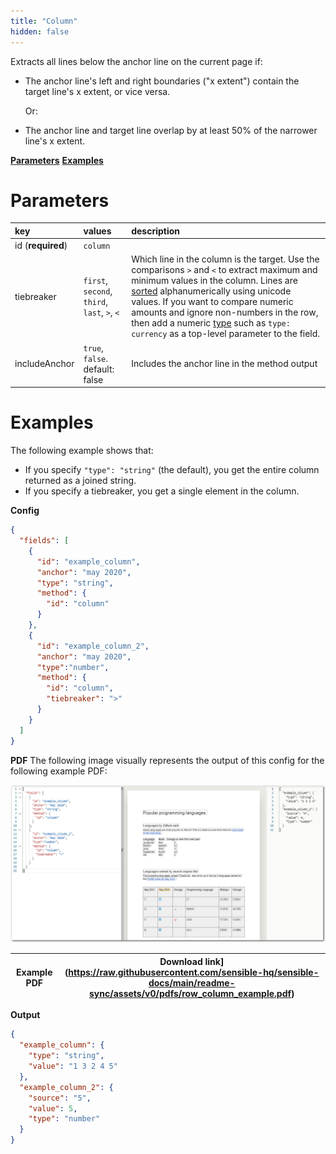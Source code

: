 ```yaml
---
title: "Column"
hidden: false
---
```

Extracts all lines below the anchor line on the current page if:

- The anchor line's left and right boundaries ("x extent") contain the target line's x extent, or vice versa. 

  Or:

- The anchor line and target line overlap by at least 50% of the narrower line's x extent.

[**Parameters**](doc:column#section-parameters)
[**Examples**](doc:column#section-examples)

Parameters
====


| key               | values                                       | description                                                  |
| :---------------- | :------------------------------------------- | :----------------------------------------------------------- |
| id (**required**) | `column`                                     |                                                              |
| tiebreaker        | `first`, `second`, `third`, `last`, `>`, `<` | Which line in the column is the target. Use the comparisons `>` and `<` to extract maximum and minimum values in the column. Lines are [sorted](https://developer.mozilla.org/en-US/docs/Web/JavaScript/Reference/Operators#relational_operators) alphanumerically using unicode values. If you want to compare numeric amounts and ignore non-numbers in the row,  then add a numeric [type](doc:types) such as  `type: currency` as a top-level parameter to the field. |
| includeAnchor     | `true`, `false`. default: false              | Includes the anchor line in the method output                |

Examples
====

The following example shows that:

- If you specify  `"type": "string"` (the default),  you get the entire column returned as a joined string.
- If you specify a tiebreaker, you get a single element in the column.

**Config**

```json
{
  "fields": [
    {
      "id": "example_column",
      "anchor": "may 2020",
      "type": "string",
      "method": {
        "id": "column"
      }
    },
    {
      "id": "example_column_2",
      "anchor": "may 2020",
      "type":"number",
      "method": {
        "id": "column",
        "tiebreaker": ">"
      }
    }
  ]
}
```

**PDF**
The following image visually represents the output of this config for the following example PDF:

![Click to enlarge](https://raw.githubusercontent.com/sensible-hq/sensible-docs/main/readme-sync/assets/v0/images/final/column_example.png)

| Example PDF | Download link](https://raw.githubusercontent.com/sensible-hq/sensible-docs/main/readme-sync/assets/v0/pdfs/row_column_example.pdf) |
| ----------- | ------------------------------------------------------------ |

**Output**

```json
{
  "example_column": {
    "type": "string",
    "value": "1 3 2 4 5"
  },
  "example_column_2": {
    "source": "5",
    "value": 5,
    "type": "number"
  }
}
```



 
